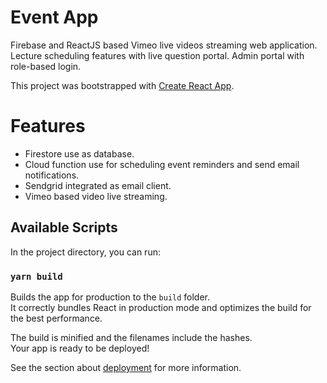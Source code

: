 # Event App

Firebase and ReactJS based Vimeo live videos streaming web application. Lecture scheduling features with live question portal. Admin portal with role-based login.

This project was bootstrapped with [Create React App](https://github.com/facebook/create-react-app).

# Features

* Firestore use as database.
* Cloud function use for scheduling event reminders and send email notifications.
* Sendgrid integrated as email client.
* Vimeo based video live streaming.


## Available Scripts

In the project directory, you can run:

### `yarn build`

Builds the app for production to the `build` folder.\
It correctly bundles React in production mode and optimizes the build for the best performance.

The build is minified and the filenames include the hashes.\
Your app is ready to be deployed!

See the section about [deployment](https://facebook.github.io/create-react-app/docs/deployment) for more information.

